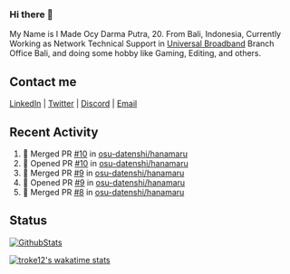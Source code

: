 ### Hi there 👋

My Name is I Made Ocy Darma Putra, 20. From Bali, Indonesia, Currently Working as Network Technical Support in [Universal Broadband](https://universal.net.id) Branch Office Bali, and doing some hobby like Gaming, Editing, and others.

## Contact me

[LinkedIn](https://linkedin.com/in/troke) | [Twitter](https://twitter.com/darma_ochi) | [Discord](https://link.troke.id/discord) | <a href="mailto:ochi@troke.id">Email</a> 

## Recent Activity

<!--START_SECTION:activity-->
1. 🎉 Merged PR [#10](https://github.com/osu-datenshi/hanamaru/pull/10) in [osu-datenshi/hanamaru](https://github.com/osu-datenshi/hanamaru)
2. 💪 Opened PR [#10](https://github.com/osu-datenshi/hanamaru/pull/10) in [osu-datenshi/hanamaru](https://github.com/osu-datenshi/hanamaru)
3. 🎉 Merged PR [#9](https://github.com/osu-datenshi/hanamaru/pull/9) in [osu-datenshi/hanamaru](https://github.com/osu-datenshi/hanamaru)
4. 💪 Opened PR [#9](https://github.com/osu-datenshi/hanamaru/pull/9) in [osu-datenshi/hanamaru](https://github.com/osu-datenshi/hanamaru)
5. 🎉 Merged PR [#8](https://github.com/osu-datenshi/hanamaru/pull/8) in [osu-datenshi/hanamaru](https://github.com/osu-datenshi/hanamaru)
<!--END_SECTION:activity-->

## Status

[![GithubStats](https://github-readme-stats.vercel.app/api?username=troke12&show_icons=true)](https://github.com/troke12)

[![troke12's wakatime stats](https://github-readme-stats.vercel.app/api/wakatime?username=troke12&layout=compact)](https://wakatime.com/@troke12) 

